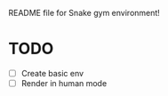 README file for Snake gym environment!




# TODO

- [ ] Create basic env
- [ ] Render in human mode

